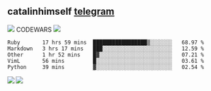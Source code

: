 ## catalinhimself [telegram](https://t.me/catalinhimself) 
![](https://www.codewars.com/users/Catalinhimself/badges/micro) CODEWARS
![](https://github.com/Catalinhimself/Catalinhimself/blob/main/Sakura_Nene_CPP.jpg)
<!--START_SECTION:waka-->
```text
Ruby       17 hrs 59 mins  █████████████████▒░░░░░░░   68.97 % 
Markdown   3 hrs 17 mins   ███░░░░░░░░░░░░░░░░░░░░░░   12.59 % 
Other      1 hr 52 mins    █▓░░░░░░░░░░░░░░░░░░░░░░░   07.21 % 
VimL       56 mins         █░░░░░░░░░░░░░░░░░░░░░░░░   03.61 % 
Python     39 mins         ▓░░░░░░░░░░░░░░░░░░░░░░░░   02.54 % 
```
<!--END_SECTION:waka-->


  <img align="left" src="https://github-readme-stats.vercel.app/api?username=catalinhimself&count_private=true&show_icons=true&theme=calm" />

  <img align="center" src="https://github-readme-stats.vercel.app/api/top-langs/?username=catalinhimself&theme=calm" />
